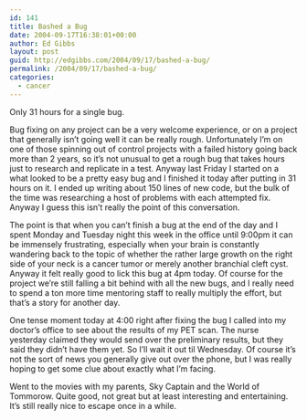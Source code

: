 ```yaml
---
id: 141
title: Bashed a Bug
date: 2004-09-17T16:38:01+00:00
author: Ed Gibbs
layout: post
guid: http://edgibbs.com/2004/09/17/bashed-a-bug/
permalink: /2004/09/17/bashed-a-bug/
categories:
  - cancer
---
```

Only 31 hours for a single bug.

Bug fixing on any project can be a very welcome experience, or on a project that generally isn&#8217;t going well it can be really rough. Unfortunately I&#8217;m on one of those spinning out of control projects with a failed history going back more than 2 years, so it&#8217;s not unusual to get a rough bug that takes hours just to research and replicate in a test. Anyway last Friday I started on a what looked to be a pretty easy bug and I finished it today after putting in 31 hours on it. I ended up writing about 150 lines of new code, but the bulk of the time was researching a host of problems with each attempted fix. Anyway I guess this isn&#8217;t really the point of this conversation.

The point is that when you can&#8217;t finish a bug at the end of the day and I spent Monday and Tuesday night this week in the office until 9:00pm it can be immensely frustrating, especially when your brain is constantly wandering back to the topic of whether the rather large growth on the right side of your neck is a cancer tumor or merely another branchial cleft cyst. Anyway it felt really good to lick this bug at 4pm today. Of course for the project we&#8217;re still falling a bit behind with all the new bugs, and I really need to spend a ton more time mentoring staff to really multiply the effort, but that&#8217;s a story for another day.

One tense moment today at 4:00 right after fixing the bug I called into my doctor&#8217;s office to see about the results of my PET scan. The nurse yesterday claimed they would send over the preliminary results, but they said they didn&#8217;t have them yet. So I&#8217;ll wait it out til Wednesday. Of course it&#8217;s not the sort of news you generally give out over the phone, but I was really hoping to get some clue about exactly what I&#8217;m facing. 

Went to the movies with my parents, Sky Captain and the World of Tommorow. Quite good, not great but at least interesting and entertaining. It&#8217;s still really nice to escape once in a while.
